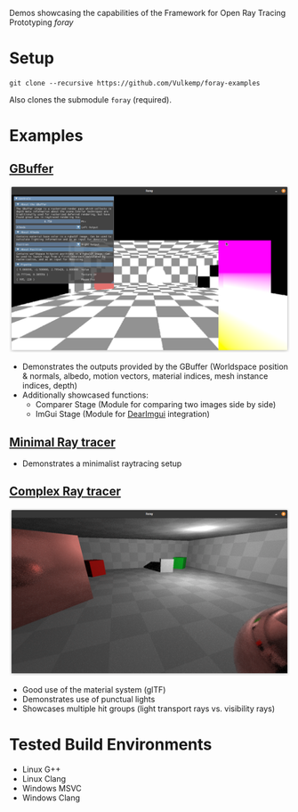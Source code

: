 Demos showcasing the capabilities of the Framework for Open Ray Tracing Prototyping *foray*

# Setup

```
git clone --recursive https://github.com/Vulkemp/foray-examples
```
Also clones the submodule `foray` (required).

# Examples
## [GBuffer](./examples/gbuffer/)
![GBufferImg](./images/GBuffer.png)
* Demonstrates the outputs provided by the GBuffer (Worldspace position & normals, albedo, motion vectors, material indices, mesh instance indices, depth)
* Additionally showcased functions:
    * Comparer Stage (Module for comparing two images side by side)
    * ImGui Stage (Module for [DearImgui](https://github.com/ocornut/imgui) integration)
## [Minimal Ray tracer](./examples/minimal-raytracer/)
* Demonstrates a minimalist raytracing setup
## [Complex Ray tracer](./examples/complex-raytracer/)
![ComplexRtImage](./images/complexrt.png)
* Good use of the material system (glTF)
* Demonstrates use of punctual lights
* Showcases multiple hit groups (light transport rays vs. visibility rays)


# Tested Build Environments
* Linux G++
* Linux Clang
* Windows MSVC
* Windows Clang